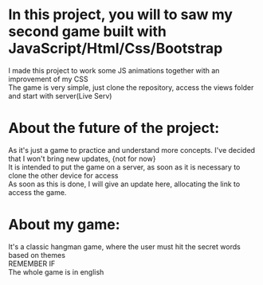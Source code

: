 # In this project, you will to saw my second game built with JavaScript/Html/Css/Bootstrap
 I made this project to work some JS animations together with an improvement of my CSS
 <br>
 The game is very simple, just clone the repository, access the views folder and start with server(Live Serv) 

# About the future of the project:
 As it's just a game to practice and understand more concepts. I've decided that I won't bring new updates, {not for now}
 <br>
 It is intended to put the game on a server, as soon as it is necessary to clone the other device for access
 <br>
 As soon as this is done, I will give an update here, allocating the link to access the game.

# About my game:
 It's a classic hangman game, where the user must hit the secret words based on themes
 <br>
 REMEMBER IF 
 <br>
 The whole game is in english
